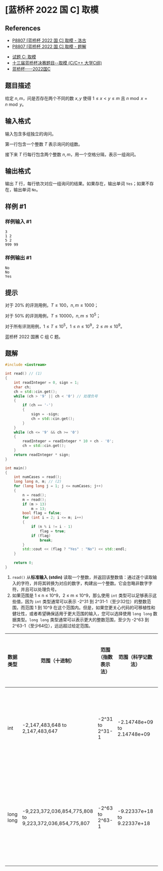 # [蓝桥杯 2022 国 C] 取模

## References

* [P8807 [蓝桥杯 2022 国 C] 取模 - 洛古](https://www.luogu.com.cn/problem/P8807)
* [P8807 [蓝桥杯 2022 国 C] 取模 - 题解](https://www.luogu.com.cn/blog/wflengxuenong/p8807-lan-qiao-bei-2022-guo-c-qu-mu)

- [试题 C: 取模](https://blog.csdn.net/qq_43449564/article/details/125408914)
- [十三届蓝桥杯决赛题目--取模 (C/C++ 大学C组)](https://blog.csdn.net/m0_55529377/article/details/126356022)
- [蓝桥杯----2022国C](https://www.cnblogs.com/cilinmengye/p/17438600.html)

## 题目描述

给定 $n, m$，问是否存在两个不同的数 $x,y$ 使得 $1 \le x < y \le m$ 且 $n \bmod x = n \bmod ⁡y$。

## 输入格式

输入包含多组独立的询问。

第一行包含一个整数 $T$ 表示询问的组数。

接下来 $T$ 行每行包含两个整数 $n,m$，用一个空格分隔，表示一组询问。

## 输出格式

输出 $T$ 行，每行依次对应一组询问的结果。如果存在，输出单词 `Yes`；如果不存在，输出单词 `No`。

## 样例 #1

### 样例输入 #1

```
3
1 2
5 2
999 99
```

### 样例输出 #1

```
No
No
Yes
```

## 提示

对于 $20\%$ 的评测用例，$T \le 100$，$n, m \le 1000$；

对于 $50\%$ 的评测用例，$T \le 10000$，$n, m \le 10^5$；

对于所有评测用例，$1\le T \le 10^5$，$1\le n\le 10^9$，$2\le m \le 10^9$。

蓝桥杯 2022 国赛 C 组 C 题。

## 题解

``` cpp linenums="1" hl_lines="1" title="试题 C: 取模 - 第十三届蓝桥杯大赛软件赛决赛 C/C++ 大学 C 组"
#include <iostream>

int read() // (1)
{
    int readInteger = 0, sign = 1;
    char ch;
    ch = std::cin.get();
    while (ch > '9' || ch < '0') // 处理负号
    {
        if (ch == '-')
        {
            sign = -sign;
            ch = std::cin.get();
        }
    }
    while (ch <= '9' && ch >= '0')
    {
        readInteger = readInteger * 10 + ch - '0';
        ch = std::cin.get();
    }
    return readInteger * sign;
}

int main()
{
    int numCases = read();
    long long n, m; // (2)
    for (long long j = 1; j <= numCases; j++)
    {
        n = read();
        m = read();
        if (m > 13)
            m = 13;
        bool flag = false;
        for (int i = 2; i <= m; i++)
        {
            if (n % i != i - 1)
                flag = true;
            if (flag)
                break;
        }
        std::cout << (flag ? "Yes" : "No") << std::endl;
    }
 
    return 0;
}
```

1. `read()` 从**标准输入 (stdin)** 读取一个整数，并返回该整数值：通过逐个读取输入的字符，并将其转换为对应的数字，构建出一个整数。它会忽略非数字字符，并且可以处理负号。
2. 如果范围是 1 ≤ n ≤ 10^9，2 ≤ m ≤ 10^9，那么使用 `int` 类型可以足够表示这些值，因为 `int` 类型通常可以表示 -2^31 到 2^31-1（至少32位）的整数范围，而范围 1 到 10^9 在这个范围内。但是，如果您更关心代码的可移植性和健壮性，或者希望确保适用于更大范围的输入，您可以选择使用 `long long` 数据类型。`long long` 类型通常可以表示更大的整数范围，至少为 -2^63 到 2^63-1（至少64位），远远超过给定范围。

| 数据类型  | 范围（十进制）                                          | 范围（指数表示法） | 范围（科学记数法）          | 数据范围（中文标识）  | 蓝桥杯常用情况             |
| --------- | ------------------------------------------------------- | ------------------ | --------------------------- | --------------------- | -------------------------- |
| int       | -2,147,483,648 to 2,147,483,647                         | -2^31 to 2^31-1    | -2.14748e+09 to 2.14748e+09 | 十亿数量级，10的9次方 | 整数范围通常不超过十亿     |
| long long | -9,223,372,036,854,775,808 to 9,223,372,036,854,775,807 | -2^63 to 2^63-1    | -9.22337e+18 to 9.22337e+18 | 十的十二次方数量级    | 整数范围通常不超过十二位数 |